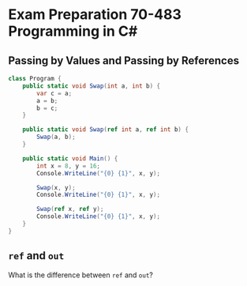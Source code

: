 # Exam Preparation 70-483 Programming in C#

## Passing by Values and Passing by References 

```c#
class Program {
    public static void Swap(int a, int b) {
        var c = a;
        a = b;
        b = c;
    }

    public static void Swap(ref int a, ref int b) {
        Swap(a, b);
    }

    public static void Main() {
        int x = 8, y = 16;
        Console.WriteLine("{0} {1}", x, y);

        Swap(x, y);
        Console.WriteLine("{0} {1}", x, y);

        Swap(ref x, ref y);
        Console.WriteLine("{0} {1}", x, y);
    }
}
```

## `ref` and `out`

What is the difference between `ref` and `out`?
